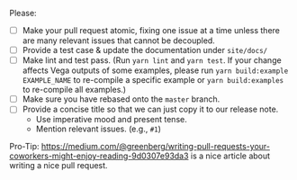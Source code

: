 Please:
- [ ] Make your pull request atomic, fixing one issue at a time unless there are many relevant issues that cannot be decoupled.
- [ ] Provide a test case & update the documentation under `site/docs/`
- [ ] Make lint and test pass. (Run `yarn lint` and `yarn test`.  If your change affects Vega outputs of some examples, please run `yarn build:example EXAMPLE_NAME` to re-compile a specific example or `yarn build:examples` to re-compile all examples.)
- [ ] Make sure you have rebased onto the `master` branch.
- [ ] Provide a concise title so that we can just copy it to our release note.
  - Use imperative mood and present tense.
  - Mention relevant issues. (e.g., `#1`)

Pro-Tip: https://medium.com/@greenberg/writing-pull-requests-your-coworkers-might-enjoy-reading-9d0307e93da3 is a nice article about writing a nice pull request.

